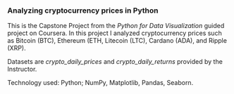 ### Analyzing cryptocurrency prices in Python

This is the Capstone Project from the <i>Python for Data Visualization</i> guided project on Coursera. In this project I analyzed cryptocurrency prices such as Bitcoin (BTC), Ethereum (ETH, Litecoin (LTC), Cardano (ADA), and Ripple (XRP).<br>

Datasets are <i>crypto_daily_prices</i> and <i>crypto_daily_returns</i> provided by the Instructor.

Technology used: Python; NumPy, Matplotlib, Pandas, Seaborn.
